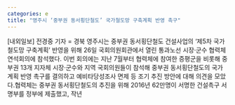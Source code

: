```yaml
---
categories: e
title: "영주시 ‘중부권 동서횡단철도’ 국가철도망 구축계획 반영 촉구"
---
```

[내외일보] 전경중 기자 = 경북 영주시는 중부권 동서횡단철도 건설사업의 ‘제5차 국가철도망 구축계획’ 반영을 위해 26일 국회의원회관에서 열린 통과노선 시장·군수 협력체 연석회의에 참석했다. 이번 회의에는 지난 7월부터 협력체에 참여한 증평군을 비롯해 중부권 13개 지자체 시장·군수와 지역 국회의원들이 참석해 중부권 동서횡단철도의 국가계획 반영 촉구를 결의하고 예비타당성조사 면제 등 조기 추진 방안에 대해 의견을 모았다.협력체는 중부권 동서횡단철도의 추진을 위해 2016년 62만명이 서명한 건설촉구 서명부를 정부에 제출했고, 작년